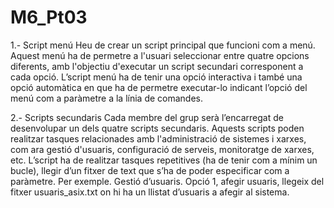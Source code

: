 # M6_Pt03
1.- Script menú
Heu de crear un script principal que funcioni com a menú. Aquest menú ha de permetre a l'usuari seleccionar entre quatre opcions diferents, amb l'objectiu d'executar un script secundari corresponent a cada opció. L’script menú ha de tenir una opció interactiva i també una opció automàtica en que ha de permetre executar-lo indicant l’opció del menú com a paràmetre a la línia de comandes.

2.- Scripts secundaris 
Cada membre del grup serà l’encarregat de desenvolupar un dels quatre scripts secundaris. Aquests scripts poden realitzar tasques relacionades amb l'administració de sistemes i xarxes, com ara gestió d'usuaris, configuració de serveis, monitoratge de xarxes, etc. 
L’script ha de realitzar tasques repetitives (ha de tenir com a mínim un bucle), llegir d’un fitxer de text que s’ha de poder especificar com a paràmetre. 
Per exemple. Gestió d’usuaris. Opció 1,  afegir usuaris, llegeix del fitxer usuaris_asix.txt on hi ha un llistat d’usuaris a afegir al sistema.    
